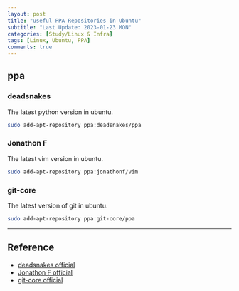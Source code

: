 ```yaml
---
layout: post
title: "useful PPA Repositories in Ubuntu"
subtitle: "Last Update: 2023-01-23 MON"
categories: [Study/Linux & Infra]
tags: [Linux, Ubuntu, PPA]
comments: true
---
```


## ppa

### deadsnakes

The latest python version in ubuntu.

``` bash
sudo add-apt-repository ppa:deadsnakes/ppa
```

### Jonathon F

The latest vim version in ubuntu.

``` bash
sudo add-apt-repository ppa:jonathonf/vim
```

### git-core

The latest version of git in ubuntu.

``` bash
sudo add-apt-repository ppa:git-core/ppa
```

----------------

## Reference

- [deadsnakes official](https://launchpad.net/~deadsnakes/+archive/ubuntu/ppa)
- [Jonathon F official](https://launchpad.net/~jonathonf/+archive/ubuntu/vim)
- [git-core official](https://launchpad.net/~git-core/+archive/ubuntu/ppa)
